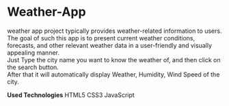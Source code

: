 # Weather-App
 weather app project typically  provides weather-related information to users.</br>
 The goal of such this app is to present current weather conditions, forecasts, and other relevant weather data in a user-friendly and visually appealing manner.<br/>
Just Type the city name you want to know the weather of, and then click on the search button.<br/>
After that it will automatically display Weather, Humidity, Wind Speed of the city.<br/>



**Used Technologies**
HTML5
CSS3
JavaScript
